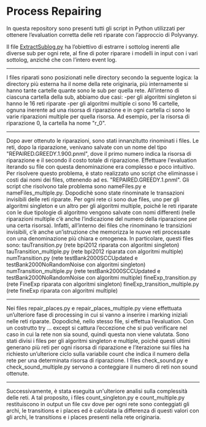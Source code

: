 # Process Repairing

In questa repository sono presenti tutti gli script in Python utilizzati per ottenere l’evaluation corretta delle reti riparate con l’approccio di Polyvanyy.

Il file [ExtractSublog.py](http://ExtractSublog.py) ha l’obiettivo di estrarre i sottolog inerenti alle diverse sub per ogni rete, al fine di poter riparare i modelli in input con i vari sottolog, anziché che con l’intero event log.

---

I files riparati sono posizionati nelle directory secondo la seguente logica: la directory più esterna ha il nome della rete originaria, più internamente si hanno tante cartelle quante sono le sub per quella rete. All’interno di ciascuna cartella della sub, abbiamo due casi:
-per gli algoritmi singleton si hanno le 16 reti riparate
-per gli algoritmi multiple ci sono 16 cartelle, ognuna inerente ad una risorsa di riparazione e in ogni cartella ci sono le varie riparazioni multiple per quella risorsa. Ad esempio, per la risorsa di riparazione 0, la cartella ha nome "r_0".

---

Dopo aver ottenuto le riparazioni, sono stati innanzitutto rinominati i files. Le reti, dopo la riparazione, venivano salvate con un nome del tipo "REPAIRED.GREEDY.1.900.pnml", dove il primo numero indica la risorsa di riparazione e il secondo il costo totale di riparazione. Effettuare l'evaluation iterando su file con questa denominazione era complesso e poco intuitivo. 
Per risolvere questo problema, è stato realizzato uno script che eliminasse i costi dai nomi dei files, ottenendo ad es. "REPAIRED.GREEDY.1.pnml". Gli script che risolvono tale problema sono nameFiles.py e nameFiles_multiple.py. Dopodichè sono state rinominate le transazioni invisibili delle reti riparate. Per ogni rete ci sono due files, uno per gli algoritmi singleton e un altro per gli algoritmi multiple, poiché le reti riparate con le due tipologie di algoritmo vengono salvate con nomi differenti (nelle riparazioni multiple c’è anche l’indicazione del numero della riparazione per una certa risorsa). Infatti, all’interno dei files che rinominano le transizioni invisibili, c’è anche un’istruzione che memorizza le nuove reti processate con una denominazione più chiara e omogenea. In particolare, questi files sono: 
tauTransition.py (rete bpi2012 riparata con algoritmi singleton)
tauTransition_multiple.py (rete bpi2012 riparata con algoritmi multiple)
numTransition.py (rete testBank2000SCCUpdated e testBank2000NoRandomNoise con algoritmi singleton)
numTransition_multiple.py (rete testBank2000SCCUpdated  e testBank2000NoRandomNoise con algoritmi multiple)
fineExp_transition.py (rete FineExp riparata con algoritmi singleton)
fineExp_transition_multiple.py (rete fineExp riparata con algoritmi multiple)

---

Nei files repair_places.py e repair_places_multiple.py viene effettuata un’ulteriore fase di processing in cui si vanno a inserire i marking iniziali nelle reti riparate. Dopodiché, nello stesso file, si effettua l’evaluation. Con un costrutto try … except si cattura l’eccezione che si può verificare nel caso in cui la rete non sia sound, quindi questa non viene valutata. 
Sono stati divisi i files per gli algoritmi singleton e multiple, poiché questi ultimi generano più reti per ogni risorsa di riparazione e l’iterazione sui files ha richiesto un’ulteriore ciclo sulla variabile count che indica il numero della rete per una determinata risorsa di riparazione.
I files check_sound.py e check_sound_multiple.py servono a conteggiare il numero di reti non sound ottenute.

---
Successivamente, è stata eseguita un'ulteriore analisi sulla complessità delle reti. A tal proposito, i files count_singleton.py e count_multiple.py restituiscono in output un file csv dove per ogni rete sono conteggiati gli archi, le transitions e i places ed è calcolata la differenza di questi valori con gli archi, le transitions e i places presenti nella rete originaria.
